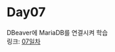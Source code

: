 # Day07
DBeaver에 MariaDB를 연결시켜 학습  
링크: [07일차](https://blog.naver.com/wooeric1/222614901786, "클릭하면 해당 글로 이동합니다.")
